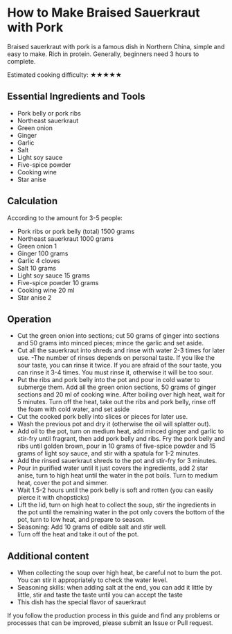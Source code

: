 # How to Make Braised Sauerkraut with Pork

Braised sauerkraut with pork is a famous dish in Northern China, simple and easy to make. Rich in protein. Generally, beginners need 3 hours to complete.

Estimated cooking difficulty: ★★★★★

## Essential Ingredients and Tools

* Pork belly or pork ribs
* Northeast sauerkraut
* Green onion
* Ginger
* Garlic
* Salt
* Light soy sauce
* Five-spice powder
* Cooking wine
* Star anise

## Calculation

According to the amount for 3-5 people:

* Pork ribs or pork belly (total) 1500 grams
* Northeast sauerkraut 1000 grams
* Green onion 1
* Ginger 100 grams
* Garlic 4 cloves
* Salt 10 grams
* Light soy sauce 15 grams
* Five-spice powder 10 grams
* Cooking wine 20 ml
* Star anise 2

## Operation

- Cut the green onion into sections; cut 50 grams of ginger into sections and 50 grams into minced pieces; mince the garlic and set aside.
- Cut all the sauerkraut into shreds and rinse with water 2-3 times for later use.
  -The number of rinses depends on personal taste. If you like the sour taste, you can rinse it twice. If you are afraid of the sour taste, you can rinse it 3-4 times. You must rinse it, otherwise it will be too sour.
- Put the ribs and pork belly into the pot and pour in cold water to submerge them. Add all the green onion sections, 50 grams of ginger sections and 20 ml of cooking wine. After boiling over high heat, wait for 5 minutes. Turn off the heat, take out the ribs and pork belly, rinse off the foam with cold water, and set aside
- Cut the cooked pork belly into slices or pieces for later use.
- Wash the previous pot and dry it (otherwise the oil will splatter out).
- Add oil to the pot, turn on medium heat, add minced ginger and garlic to stir-fry until fragrant, then add pork belly and ribs. Fry the pork belly and ribs until golden brown, pour in 10 grams of five-spice powder and 15 grams of light soy sauce, and stir with a spatula for 1-2 minutes.
- Add the rinsed sauerkraut shreds to the pot and stir-fry for 3 minutes.
- Pour in purified water until it just covers the ingredients, add 2 star anise, turn to high heat until the water in the pot boils. Turn to medium heat, cover the pot and simmer.
- Wait 1.5-2 hours until the pork belly is soft and rotten (you can easily pierce it with chopsticks)
- Lift the lid, turn on high heat to collect the soup, stir the ingredients in the pot until the remaining water in the pot only covers the bottom of the pot, turn to low heat, and prepare to season.
- Seasoning: Add 10 grams of edible salt and stir well.
- Turn off the heat and take it out of the pot.

## Additional content

- When collecting the soup over high heat, be careful not to burn the pot. You can stir it appropriately to check the water level.
- Seasoning skills: when adding salt at the end, you can add it little by little, stir and taste the taste until you can accept the taste
- This dish has the special flavor of sauerkraut

If you follow the production process in this guide and find any problems or processes that can be improved, please submit an Issue or Pull request.
